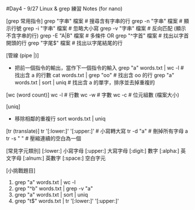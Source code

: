 #Day4 - 9/27 Linux & grep 練習 Notes (for nano)

[grep 常用指令]
grep "字串" 檔案        # 搜尋含有字串的行
grep -n "字串" 檔案      # 顯示行號
grep -i "字串" 檔案      # 忽略大小寫
grep -v "字串" 檔案      # 反向匹配 (顯示不含字串的行)
grep -E "A|B" 檔案       # 多條件 OR
grep "^字首" 檔案       # 找出以字首開頭的行
grep "字尾$" 檔案       # 找出以字尾結尾的行

[管線 (pipe |)]
- 把前一個指令的輸出，當作下一個指令的輸入
grep "a" words.txt | wc -l        # 找出含 a 的行數
cat words.txt | grep "oo"         # 找出含 oo 的行
grep "a" words.txt | sort | uniq  # 找出含 a 的單字，排序並去掉重複的

[wc (word count)]
wc -l  # 行數
wc -w  # 字數
wc -c  # 位元組數 (檔案大小)

[uniq]
- 移除相鄰的重複行
sort words.txt | uniq

[tr (translate)]
tr '[:lower:]' '[:upper:]'   # 小寫轉大寫
tr -d "a"                    # 刪掉所有字母 a
tr -s " "                    # 壓縮連續的空白為一個

[常見字元類別]
[:lower:]  小寫字母
[:upper:]  大寫字母
[:digit:]  數字
[:alpha:]  英文字母
[:alnum:]  英數字
[:space:]  空白字元

[小挑戰題目]
1. grep "a" words.txt | wc -l
2. grep "^b" words.txt | grep -v "a"
3. grep "a" words.txt | sort | uniq
4. grep "t$" words.txt | tr '[:lower:]' '[:upper:]'

